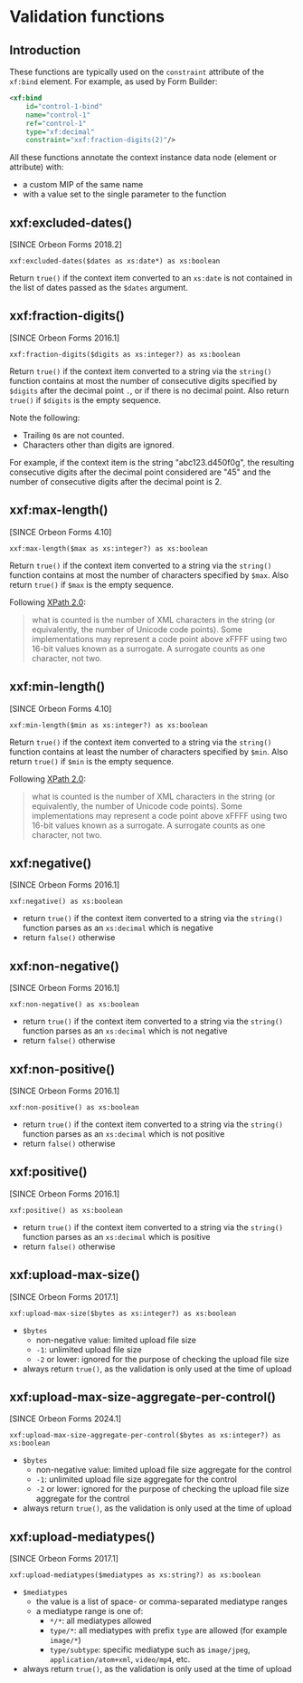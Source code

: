 # Validation functions

## Introduction

These functions are typically used on the `constraint` attribute of the `xf:bind` element. For example, as used by Form Builder:

```xml
<xf:bind
    id="control-1-bind"
    name="control-1"
    ref="control-1"
    type="xf:decimal"
    constraint="xxf:fraction-digits(2)"/>
```

All these functions annotate the context instance data node (element or attribute) with:

- a custom MIP of the same name
- with a value set to the single parameter to the function  

## xxf:excluded-dates()

[SINCE Orbeon Forms 2018.2]

```xpath
xxf:excluded-dates($dates as xs:date*) as xs:boolean
```

Return `true()` if the context item converted to an `xs:date` is not contained in the list of dates passed as the `$dates` argument.

## xxf:fraction-digits()

[SINCE Orbeon Forms 2016.1]

```xpath
xxf:fraction-digits($digits as xs:integer?) as xs:boolean
```

Return `true()` if the context item converted to a string via the `string()` function contains at most the number of consecutive digits
specified by `$digits` after the decimal point `.`, or if there is no decimal point. Also return `true()` if `$digits` is the empty sequence.

Note the following:

- Trailing `0`s are not counted.
- Characters other than digits are ignored.

For example, if the context item is the string "abc123.d450f0g", the resulting consecutive digits after the decimal point considered are "45" and the number of consecutive digits
after the decimal point is 2.

## xxf:max-length()

[SINCE Orbeon Forms 4.10]

```xpath
xxf:max-length($max as xs:integer?) as xs:boolean
```

Return `true()` if the context item converted to a string via the `string()` function contains at most the number of characters
specified by `$max`. Also return `true()` if `$max` is the empty sequence.

Following [XPath 2.0](http://www.w3.org/TR/xpath-functions/#string-types):

> what is counted is the number of XML characters in the string (or equivalently, the number of Unicode code points). Some implementations may represent a code point above xFFFF using two 16-bit values known as a surrogate. A surrogate counts as one character, not two.

## xxf:min-length()

[SINCE Orbeon Forms 4.10]

```xpath
xxf:min-length($min as xs:integer?) as xs:boolean
```

Return `true()` if the context item converted to a string via the `string()` function contains at least the number of characters
specified by `$min`. Also return `true()` if `$min` is the empty sequence.

Following [XPath 2.0](http://www.w3.org/TR/xpath-functions/#string-types):

> what is counted is the number of XML characters in the string (or equivalently, the number of Unicode code points). Some implementations may represent a code point above xFFFF using two 16-bit values known as a surrogate. A surrogate counts as one character, not two.

## xxf:negative()

[SINCE Orbeon Forms 2016.1]

```xpath
xxf:negative() as xs:boolean
```

- return `true()` if the context item converted to a string via the `string()` function parses as an `xs:decimal` which is negative
- return `false()` otherwise

## xxf:non-negative()

[SINCE Orbeon Forms 2016.1]

```xpath
xxf:non-negative() as xs:boolean
```

- return `true()` if the context item converted to a string via the `string()` function parses as an `xs:decimal` which is not negative
- return `false()` otherwise

## xxf:non-positive()

[SINCE Orbeon Forms 2016.1]

```xpath
xxf:non-positive() as xs:boolean
```

- return `true()` if the context item converted to a string via the `string()` function parses as an `xs:decimal` which is not positive
- return `false()` otherwise

## xxf:positive()

[SINCE Orbeon Forms 2016.1]

```xpath
xxf:positive() as xs:boolean
```

- return `true()` if the context item converted to a string via the `string()` function parses as an `xs:decimal` which is positive
- return `false()` otherwise

## xxf:upload-max-size()

[SINCE Orbeon Forms 2017.1]

```xpath
xxf:upload-max-size($bytes as xs:integer?) as xs:boolean
```

- `$bytes`
   - non-negative value: limited upload file size
   - `-1`: unlimited upload file size
   - `-2` or lower: ignored for the purpose of checking the upload file size
- always return `true()`, as the validation is only used at the time of upload

## xxf:upload-max-size-aggregate-per-control()

[SINCE Orbeon Forms 2024.1]

```xpath
xxf:upload-max-size-aggregate-per-control($bytes as xs:integer?) as xs:boolean
```

- `$bytes`
    - non-negative value: limited upload file size aggregate for the control
    - `-1`: unlimited upload file size aggregate for the control
    - `-2` or lower: ignored for the purpose of checking the upload file size aggregate for the control
- always return `true()`, as the validation is only used at the time of upload

## xxf:upload-mediatypes()

[SINCE Orbeon Forms 2017.1]

```xpath
xxf:upload-mediatypes($mediatypes as xs:string?) as xs:boolean
```

- `$mediatypes` <!-- TODO: Duplicated from xforms.md -->
    - the value is a list of space- or comma-separated mediatype ranges
    - a mediatype range is one of:
      - `*/*`: all mediatypes allowed
      - `type/*`: all mediatypes with prefix `type` are allowed (for example `image/*`)
      - `type/subtype`: specific mediatype such as `image/jpeg`, `application/atom+xml`, `video/mp4`, etc.
- always return `true()`, as the validation is only used at the time of upload
